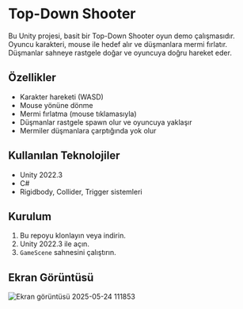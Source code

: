 # Top-Down Shooter 

Bu Unity projesi, basit bir Top-Down Shooter oyun demo çalışmasıdır.  
Oyuncu karakteri, mouse ile hedef alır ve düşmanlara mermi fırlatır.  
Düşmanlar sahneye rastgele doğar ve oyuncuya doğru hareket eder.

## Özellikler
- Karakter hareketi (WASD)
- Mouse yönüne dönme
- Mermi fırlatma (mouse tıklamasıyla)
- Düşmanlar rastgele spawn olur ve oyuncuya yaklaşır
- Mermiler düşmanlara çarptığında yok olur

## Kullanılan Teknolojiler
- Unity 2022.3
- C#
- Rigidbody, Collider, Trigger sistemleri

## Kurulum
1. Bu repoyu klonlayın veya indirin.
2. Unity 2022.3 ile açın.
3. `GameScene` sahnesini çalıştırın.

## Ekran Görüntüsü

![Ekran görüntüsü 2025-05-24 111853](https://github.com/user-attachments/assets/389bb366-abf5-48e2-bb65-715f4a9dadc1)
